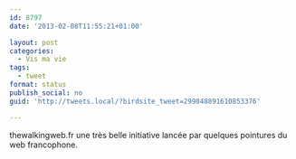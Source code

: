 ```yaml
---
id: 8797
date: '2013-02-08T11:55:21+01:00'

layout: post
categories:
  - Vis ma vie
tags:
  - tweet
format: status
publish_social: no
guid: 'http://tweets.local/?birdsite_tweet=299848891610853376'

---
```


thewalkingweb.fr une très belle initiative lancée par quelques pointures du web francophone.